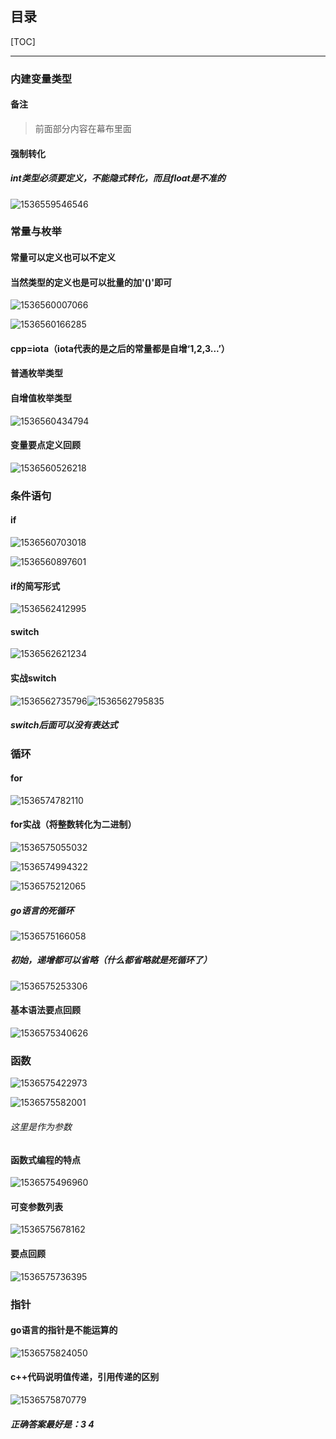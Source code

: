 ## 目录

[TOC]

------



### 内建变量类型

#### 备注

> 前面部分内容在幕布里面

#### 强制转化

##### int类型必须要定义，不能隐式转化，而且float是不准的

![1536559546546](https://github.com/qaqtime/myenvironment/blob/master/go_img/1536559546546.png)

### 常量与枚举

#### 常量可以定义也可以不定义

#### 当然类型的定义也是可以批量的加'()'即可

![1536560007066](https://github.com/qaqtime/myenvironment/blob/master/go_img/1536560007066.png)

![1536560166285](https://github.com/qaqtime/myenvironment/blob/master/go_img/1536560166285.png)

#### cpp=iota（iota代表的是之后的常量都是自增‘1,2,3...’）

#### 普通枚举类型

#### 自增值枚举类型

![1536560434794](https://github.com/qaqtime/myenvironment/blob/master/go_img/1536560434794.png)

#### 变量要点定义回顾

![1536560526218](https://github.com/qaqtime/myenvironment/blob/master/go_img/1536560526218.png)

### 条件语句

#### if

![1536560703018](https://github.com/qaqtime/myenvironment/blob/master/go_img/1536560703018.png)

![1536560897601](https://github.com/qaqtime/myenvironment/blob/master/go_img/1536560897601.png)

#### if的简写形式

![1536562412995](https://github.com/qaqtime/myenvironment/blob/master/go_img/1536562412995.png)

#### switch

![1536562621234](https://github.com/qaqtime/myenvironment/blob/master/go_img/1536562621234.png)

#### 实战switch

![1536562735796](https://github.com/qaqtime/myenvironment/blob/master/go_img/1536562735796.png)![1536562795835](https://github.com/qaqtime/myenvironment/blob/master/go_img/1536562795835.png)

##### switch后面可以没有表达式

### 循环

#### for

![1536574782110](https://github.com/qaqtime/myenvironment/blob/master/go_img/1536574782110.png)

#### for实战（将整数转化为二进制）

![1536575055032](https://github.com/qaqtime/myenvironment/blob/master/go_img/1536575055032.png)

![1536574994322](https://github.com/qaqtime/myenvironment/blob/master/go_img/1536574994322.png)

![1536575212065](https://github.com/qaqtime/myenvironment/blob/master/go_img/1536575212065.png)

##### go语言的死循环

![1536575166058](https://github.com/qaqtime/myenvironment/blob/master/go_img/1536575166058.png)

##### 初始，递增都可以省略（什么都省略就是死循环了）

![1536575253306](https://github.com/qaqtime/myenvironment/blob/master/go_img/1536575253306.png)

#### 基本语法要点回顾

![1536575340626](https://github.com/qaqtime/myenvironment/blob/master/go_img/1536575340626.png)

### 函数

![1536575422973](https://github.com/qaqtime/myenvironment/blob/master/go_img/1536575422973.png)

![1536575582001](https://github.com/qaqtime/myenvironment/blob/master/go_img/1536575582001.png)

###### 这里是作为参数

#### 函数式编程的特点

![1536575496960](https://github.com/qaqtime/myenvironment/blob/master/go_img/1536575496960.png)



#### 可变参数列表

![1536575678162](https://github.com/qaqtime/myenvironment/blob/master/go_img/1536575678162.png)

#### 要点回顾

![1536575736395](https://github.com/qaqtime/myenvironment/blob/master/go_img/1536575736395.png)

### 指针

#### go语言的指针是不能运算的

![1536575824050](https://github.com/qaqtime/myenvironment/blob/master/go_img/1536575824050.png)

#### c++代码说明值传递，引用传递的区别

![1536575870779](https://github.com/qaqtime/myenvironment/blob/master/go_img/1536575870779.png)

##### 正确答案最好是：3			4

